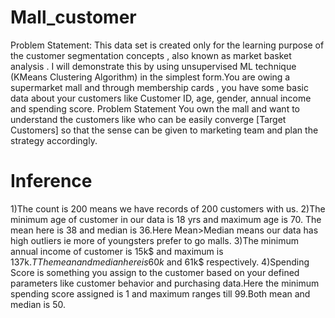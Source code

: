 # Mall_customer

Problem Statement: This data set is created only for the learning purpose of the customer segmentation concepts , also known as market basket analysis . I will demonstrate this by using unsupervised ML technique (KMeans Clustering Algorithm) in the simplest form.You are owing a supermarket mall and through membership cards , you have some basic data about your customers like Customer ID, age, gender, annual income and spending score. Problem Statement You own the mall and want to understand the customers like who can be easily converge [Target Customers] so that the sense can be given to marketing team and plan the strategy accordingly.

# Inference
1)The count is 200 means we have records of 200 customers with us. 
2)The minimum age of customer in our data is 18 yrs and maximum age is 70. The mean here is 38 and median is 36.Here Mean>Median means our data has high outliers ie more of youngsters prefer to go malls. 
3)The minimum annual income of customer is 15k$ and maximum is 137k$.T The mean and median here is 60k$ and 61k$ respectively. 
4)Spending Score is something you assign to the customer based on your defined parameters like customer behavior and purchasing data.Here the minimum spending score assigned is 1 and maximum ranges till 99.Both mean and median is 50.
